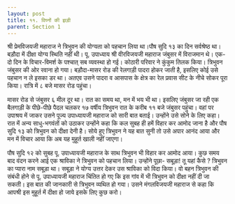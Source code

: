```yaml
---
layout: post
title: ११. विघ्नों की झड़ी
parent: Section 1
---
```


श्री प्रेमविजयजी महाराज ने त्रिभुवन की योग्यता को पहचान लिया था।पौष सुदि १३ का दिन सर्वश्रेष्ठ था। बड़ौदा में दीक्षा योग्य स्थिति नहीं थी। पू. उपाध्याय श्री वीरविजयजी महाराज जंबुसर में विराजमान थे। एक-दो दिन के विचार-विमर्श के पश्चात्‌ सब व्यवस्था हो गई। कोठारी परिवार ने कुंकुम तिलक किया। त्रिभुवन जंबुसर की ओर रवाना हो गया। बड़ौदा-मासर रोड की रेलगाड़ी पादरा होकर जाती है, इसलिए कोई उसे पहचान न ले इसका डर था। अतएव उसने पादरा व आसपास के क्षेत्र का रेल प्रवास सीट के नीचे सोकर पूरा किया। रात्रि में ८ बजे मासर रोड पहुंचा।

मासर रोड से जंबुसर ६ मील दूर था। रात का समय था, मन में भय भी था। इसलिए जंबुसर जा रही एक बैलगाड़ी के पीछे-पीछे पैदल चलकर १७ वर्षीय त्रिभुवन रात के करीब ११ बजे जंबुसर पहुंचा। वहां पर उपाश्रय में जाकर उसने पूज्य उपाध्यायजी महाराज को सारी बात बताई। उन्होंने उसे सोने के लिए कहा। रात में अन्य साधु-भगवंतों को उठाकर उन्होंने कहा कि कल सुबह ही हमें विहार कर आमोद जाना है और पौष सुदि १३ को त्रिभुवन को दीक्षा देनी है। सोये हुए त्रिभुवन ने यह बात सुनी तो उसे अपार आनंद आया और मन में विचार आया कि अब यह मुहूर्त खाली नहीं जाएगा।

पौष सुदि १२ को सुबह पू. उपाध्यायजी महाराज के साथ त्रिभुवन भी विहार कर आमोद आया। कुछ समय बाद वंदन करने आई एक श्राविका ने त्रिभुवन को पहचान लिया। उन्होंने पूछा- सबूड़ा! तू यहां कैसे ? त्रिभुवन का प्यारा नाम सबूड़ा था। सबूड़ा ने योग्य उत्तर देकर उस श्राविका को विदा किया। वो बहन त्रिभुवन की संबंधी होने से पू. उपाध्यायजी महाराज चिंतित हो गए कि इस गांव में भी त्रिभुवन को दीक्षा नहीं दी जा सकती। इस बात की जानकारी से त्रिभुवन व्यथित हो गया। उसने मंगलविजयजी महाराज से कहा कि आपश्री इस मुहूर्त में दीक्षा हो जाये इसके लिए कुछ करो।